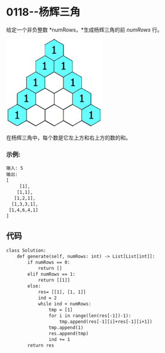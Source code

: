 # 0118--杨辉三角

给定一个非负整数 *numRows，*生成杨辉三角的前 *numRows* 行。

![](pictures\0118_1.gif)	



在杨辉三角中，每个数是它左上方和右上方的数的和。

### 示例:

```
输入: 5
输出:
[
     [1],
    [1,1],
   [1,2,1],
  [1,3,3,1],
 [1,4,6,4,1]
]
```

## 代码

```
class Solution:
    def generate(self, numRows: int) -> List[List[int]]:
        if numRows == 0:
            return []
        elif numRows == 1:
            return [[1]]
        else:
            res= [[1], [1, 1]]
            ind = 2
            while ind < numRows:
                tmp = [1]
                for i in range(len(res[-1])-1):
                    tmp.append(res[-1][i]+res[-1][i+1])
                tmp.append(1)
                res.append(tmp)
                ind += 1
        return res
```

